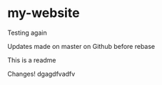 # my-website


Testing again

Updates made on master on Github before rebase

This is a readme

Changes!
dgagdfvadfv
